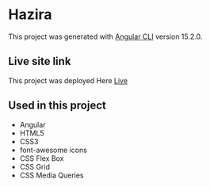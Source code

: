 # Hazira

This project was generated with [Angular CLI](https://github.com/angular/angular-cli) version 15.2.0.

## Live site link

This project was deployed Here [Live](https://hazira.vercel.app/)

## Used in this project
- Angular 
- HTML5
- CSS3
- font-awesome icons
- CSS Flex Box
- CSS Grid
- CSS Media Queries
